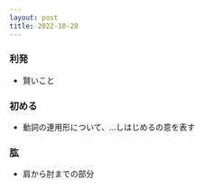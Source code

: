 ```yaml
---
layout: post
title: 2022-10-28
---
```


### 利発
- 賢いこと

### 初める
- 動詞の連用形について、...しはじめるの意を表す

### 肱
- 肩から肘までの部分

